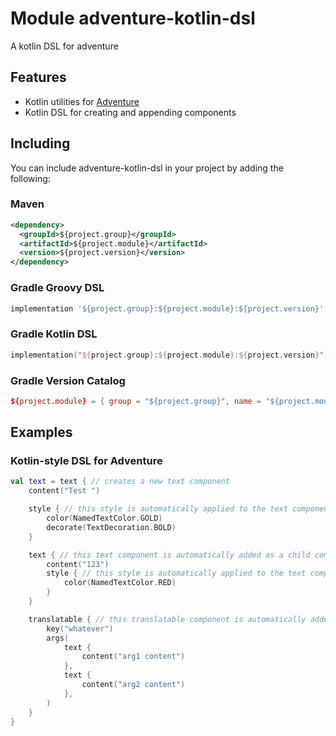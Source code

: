 # Module adventure-kotlin-dsl

A kotlin DSL for adventure

## Features

- Kotlin utilities for [Adventure](https://docs.advntr.dev/)
- Kotlin DSL for creating and appending components

## Including

You can include adventure-kotlin-dsl in your project by adding the following:

### Maven

```xml
<dependency>
  <groupId>${project.group}</groupId>
  <artifactId>${project.module}</artifactId>
  <version>${project.version}</version>
</dependency>
```

### Gradle Groovy DSL

```groovy
implementation '${project.group}:${project.module}:${project.version}'
```

### Gradle Kotlin DSL

```kotlin
implementation("${project.group}:${project.module}:${project.version}")
```

### Gradle Version Catalog

```toml
${project.module} = { group = "${project.group}", name = "${project.module}", version = "${project.version}" }
```

## Examples

### Kotlin-style DSL for Adventure

```kotlin
val text = text { // creates a new text component
    content("Test ")

    style { // this style is automatically applied to the text component
        color(NamedTextColor.GOLD)
        decorate(TextDecoration.BOLD)
    }

    text { // this text component is automatically added as a child component
        content("123")
        style { // this style is automatically applied to the text component
            color(NamedTextColor.RED)
        }
    }

    translatable { // this translatable component is automatically added as a child component
        key("whatever")
        args(
            text {
                content("arg1 content")
            },
            text {
                content("arg2 content")
            },
        )
    }
}
```
